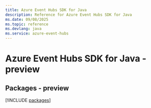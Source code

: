 ```yaml
---
title: Azure Event Hubs SDK for Java
description: Reference for Azure Event Hubs SDK for Java
ms.date: 09/08/2025
ms.topic: reference
ms.devlang: java
ms.service: azure-event-hubs
---
```

# Azure Event Hubs SDK for Java - preview
## Packages - preview
[!INCLUDE [packages](event-hubs-index.md)]